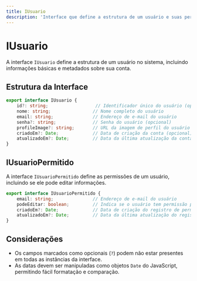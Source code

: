 ```yaml
---
title: IUsuario
description: 'Interface que define a estrutura de um usuário e suas permissões no sistema.'
---
```


# IUsuario

A interface `IUsuario` define a estrutura de um usuário no sistema, incluindo informações básicas e metadados sobre sua conta.

## Estrutura da Interface

```typescript
export interface IUsuario {
    id?: string;                  // Identificador único do usuário (opcional)
    nome: string;                // Nome completo do usuário
    email: string;               // Endereço de e-mail do usuário
    senha?: string;              // Senha do usuário (opcional)
    profileImage?: string;       // URL da imagem de perfil do usuário (opcional)
    criadoEm?: Date;             // Data de criação da conta (opcional)
    atualizadoEm?: Date;         // Data da última atualização da conta (opcional)
}
```

## IUsuarioPermitido

A interface `IUsuarioPermitido` define as permissões de um usuário, incluindo se ele pode editar informações.

```typescript
export interface IUsuarioPermitido {
    email: string;               // Endereço de e-mail do usuário
    podeEditar: boolean;         // Indica se o usuário tem permissão para editar
    criadoEm?: Date;             // Data de criação do registro de permissão (opcional)
    atualizadoEm?: Date;         // Data da última atualização do registro de permissão (opcional)
}
```

## Considerações

- Os campos marcados como opcionais (`?`) podem não estar presentes em todas as instâncias da interface.
- As datas devem ser manipuladas como objetos `Date` do JavaScript, permitindo fácil formatação e comparação.